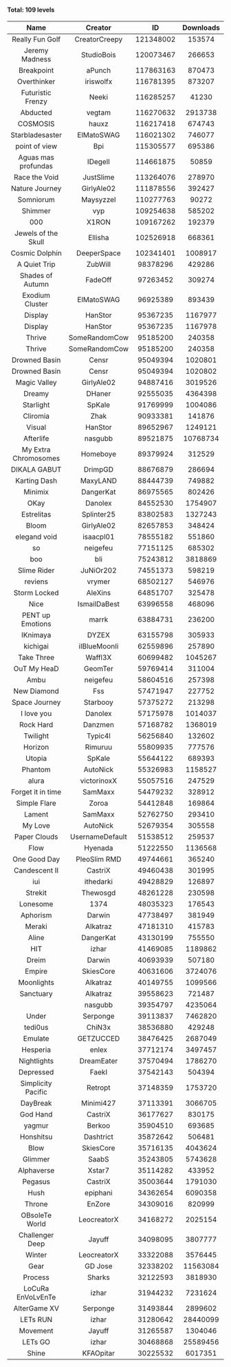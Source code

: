#### Total: 109 levels

| Name | Creator | ID | Downloads | Likes |
|:---:|:---:|:---:|:---:|:---:|
| Really Fun Golf | CreatorCreepy | 121348002 | 153574 | 6946
| Jeremy Madness | StudioBois | 120073467 | 266653 | 15225
| Breakpoint  | aPunch | 117863163 | 870473 | 70909
| Overthinker | iriswolfx | 116781395 | 873207 | 66309
| Futuristic Frenzy | Neeki | 116285257 | 41230 | 1587
| Abducted | vegtam | 116270632 | 2913738 | 154130
| COSMOSIS | hauxz | 116217418 | 674743 | 40076
| Starbladesaster | ElMatoSWAG | 116021302 | 746077 | 64797
| point of view        | Bpi | 115305577 | 695386 | 51858
| Aguas mas profundas | IDegelI | 114661875 | 50859 | 2112
| Race the Void | JustSlime | 113264076 | 278970 | 12633
| Nature Journey | GirlyAle02 | 111878556 | 392427 | 20053
| Somniorum | Maysyzzel | 110277763 | 90272 | 4507
| Shimmer | vyp | 109254638 | 585202 | 48427
| 000 | X1RON | 109167262 | 192379 | 7872
| Jewels of the Skull | Ellisha | 102526918 | 668361 | 28241
| Cosmic Dolphin | DeeperSpace | 102341401 | 1008917 | 77096
| A Quiet Trip | ZubWill | 98378296 | 429286 | 34351
| Shades of Autumn | FadeOff | 97263452 | 309274 | 17979
| Exodium Cluster | ElMatoSWAG | 96925389 | 893439 | 90081
| Display | HanStor | 95367235 | 1167977 | 106086
| Display | HanStor | 95367235 | 1167978 | 106086
| Thrive | SomeRandomCow | 95185200 | 240358 | 16028
| Thrive | SomeRandomCow | 95185200 | 240358 | 16028
| Drowned Basin | Censr | 95049394 | 1020801 | 97812
| Drowned Basin | Censr | 95049394 | 1020802 | 97812
| Magic Valley | GirlyAle02 | 94887416 | 3019526 | 282293
| Dreamy | DHaner | 92555035 | 4364398 | 368703
| Starlight | SpKale | 91769999 | 1004086 | 103398
| Cliromia | Zhak | 90933381 | 141876 | 12334
| Visual | HanStor | 89652967 | 1249121 | 104836
| Afterlife | nasgubb | 89521875 | 10768734 | 634701
| My Extra Chromosomes | Homeboye | 89379924 | 312529 | 22866
| DIKALA GABUT | DrimpGD | 88676879 | 286694 | 18238
| Karting Dash | MaxyLAND | 88444739 | 749882 | 56584
| Minimix | DangerKat | 86975565 | 802426 | 70021
| OKay | Danolex | 84552530 | 1754907 | 149663
| Estrelitas | Splinter25 | 83802583 | 1327243 | 111885
| Bloom | GirlyAle02 | 82657853 | 348424 | 30841
| elegand void | isaacpl01 | 78555182 | 551860 | 36541
| so | neigefeu | 77151125 | 685302 | 40603
| boo | bli | 75243812 | 3818869 | 258337
| Slime Rider | JuNiOr202 | 74551373 | 598219 | 32612
| reviens | vrymer | 68502127 | 546976 | 34236
| Storm Locked | AleXins | 64851707 | 325478 | 25301
| Nice | IsmailDaBest | 63996558 | 468096 | 26526
| PENT up Emotions | marrk | 63884731 | 236200 | 15463
| IKnimaya | DYZEX | 63155798 | 305933 | 21205
| kichigai | iIBlueMoonIi | 62559896 | 257890 | 11604
| Take Three | Waffl3X | 60699482 | 1045267 | 91590
| OuT My HeaD | GeomTer | 59769414 | 311004 | 21407
| Ambu | neigefeu | 58604516 | 257398 | 24098
| New Diamond | Fss | 57471947 | 227752 | 17006
| Space Journey | Starbooy | 57375272 | 213298 | 15519
| I love you | Danolex | 57175978 | 1014037 | 106941
| Rock Hard | Danzmen | 57168782 | 1368019 | 78093
| Twilight | Typic4l | 56256840 | 132602 | 10726
| Horizon | Rimuruu | 55809935 | 777576 | 83543
| Utopia | SpKale | 55644122 | 689393 | 68374
| Phantom | AutoNick | 55326983 | 1158527 | 78049
| alura | victorinoxX | 55057516 | 247529 | 19711
| Forget it in time | SamMaxx | 54479232 | 328912 | 25775
| Simple Flare | Zoroa | 54412848 | 169864 | 23122
| Lament | SamMaxx | 52762750 | 293410 | 34158
| My Love | AutoNick | 52679354 | 305558 | 30378
| Paper Clouds | UsernameDefault | 51538512 | 259537 | 31823
| Flow | Hyenada | 51222550 | 1136568 | 121533
| One Good Day | PleoSlim RMD | 49744661 | 365240 | 38715
| Candescent II | CastriX | 49460438 | 301995 | 38656
| iui | ithedarki | 49428829 | 126897 | 17913
| Strekit | Thewosgd | 48261228 | 230598 | 31849
| Lonesome | 1374 | 48035323 | 176543 | 22686
| Aphorism | Darwin | 47738497 | 381949 | 48763
| Meraki | Alkatraz | 47181310 | 415783 | 48074
| Aline | DangerKat | 43130199 | 755550 | 78544
| HIT | izhar | 41469085 | 1189862 | 115117
| Dreim | Darwin | 40693939 | 507180 | 60358
| Empire | SkiesCore | 40631606 | 3724076 | 337616
| Moonlights | Alkatraz | 40149755 | 1099566 | 85471
| Sanctuary | Alkatraz | 39558623 | 721487 | 90406
|   | nasgubb | 39354797 | 4235064 | 293407
| Under | Serponge | 39113837 | 7462820 | 581633
| tedi0us | ChiN3x | 38536880 | 429248 | 54027
| Emulate | GETZUCCED | 38476425 | 2687049 | 246430
| Hesperia | enlex | 37712174 | 3497457 | 240576
| Nightlights | DreamEater | 37570494 | 1786270 | 160113
| Depressed | FaekI | 37542143 | 504394 | 67632
| Simplicity Pacific | Retropt | 37148359 | 1753720 | 180282
| DayBreak | Minimi427 | 37113391 | 3066705 | 301023
| God Hand | CastriX | 36177627 | 830175 | 102698
| yagmur | Berkoo | 35904510 | 693685 | 85769
| Honshitsu | Dashtrict | 35872642 | 506481 | 80748
| Blow | SkiesCore | 35716135 | 4043624 | 372174
| Glimmer | SaabS | 35243805 | 5743628 | 431416
| Alphaverse | Xstar7 | 35114282 | 433952 | 72361
| Pegasus | CastriX | 35003644 | 1791030 | 209488
| Hush | epiphani | 34362654 | 6090358 | 469254
| Throne | EnZore | 34309016 | 820999 | 102102
| OBsoleTe World | LeocreatorX | 34168272 | 2025154 | 194541
| Challenger Deep | Jayuff | 34098095 | 3807777 | 209098
| Winter | LeocreatorX | 33322088 | 3576445 | 345615
| Gear | GD Jose | 32338202 | 11563084 | 1330840
| Process | Sharks | 32122593 | 3818930 | 449595
| LoCuRa EnVoLvEnTe | izhar | 31944232 | 7231624 | 711738
| AlterGame XV | Serponge | 31493844 | 2899602 | 246365
| LETs  RUN | izhar | 31280642 | 28440099 | 2634033
| Movement | Jayuff | 31265587 | 1304046 | 147590
| LETs GO | izhar | 30468868 | 25589456 | 2209627
| Shine | KFAOpitar | 30225532 | 6017351 | 626711
